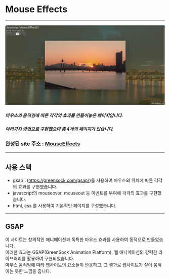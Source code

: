 # Mouse Effects
-------------------------------

![mouseEffect 썸네일이미지](/img/mouse_thumb.PNG)

##### 마우스의 움직임에 따른 각각의 효과를 만들어놓은 페이지입니다.    
##### 여러가지 방법으로 구현했으며 총 4개의 페이지가 있습니다.

### 완성된 site 주소 : [MouseEffects][mouselink]
[mouselink]: https://dlgnsrb227.github.io/web2023/javascript/mouse/mouseEffect01.html "go mouseEffects"

------------------------------
## 사용 스택
- gsap : (https://greensock.com/gsap/)를 사용하여 마우스의 위치에 따른 각각의 효과를 구현했습니다.
- javascript의 mouseover, mouseout 등 이벤트를 부여해 각각의 효과를 구현했습니다.
- html, css 를 사용하여 기본적인 페이지를 구성했습니다.

-----------------------------------
## GSAP    
  이 사이트는 창의적인 애니메이션과 독특한 마우스 효과를 사용하여 동적으로 만들었습니다.    
 이러한 효과는 GSAP(GreenSock Animation Platform), 웹 애니메이션의 강력한 라이브러리를 활용하여 구현되었습니다.    
 마우스 움직임에 따라 웹사이트의 요소들이 반응하고, 그 결과로 웹사이트가 살아 움직이는 듯한 느낌을 줍니다. 
